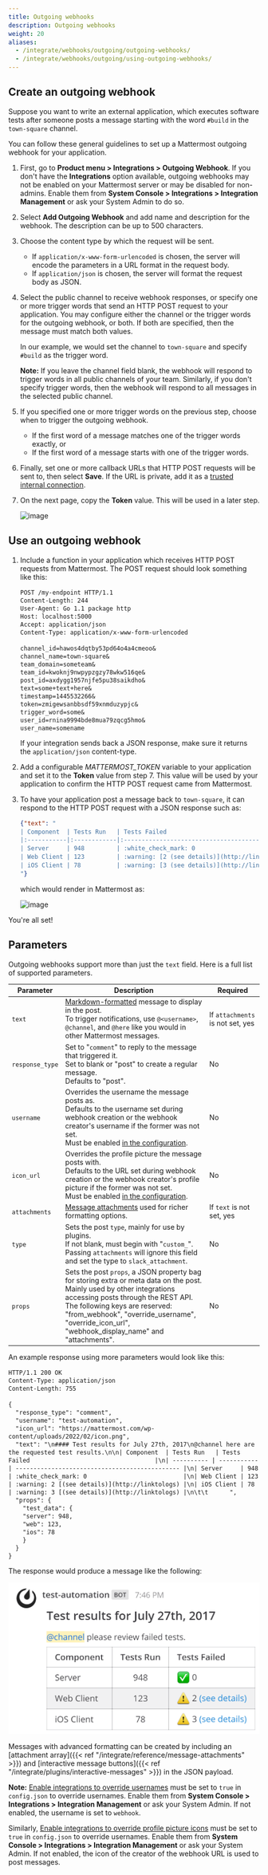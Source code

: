 ```yaml
---
title: Outgoing webhooks
description: Outgoing webhooks
weight: 20
aliases:
  - /integrate/webhooks/outgoing/outgoing-webhooks/
  - /integrate/webhooks/outgoing/using-outgoing-webhooks/
---
```


## Create an outgoing webhook

Suppose you want to write an external application, which executes software tests after someone posts a message starting with the word `#build` in the `town-square` channel.

You can follow these general guidelines to set up a Mattermost outgoing webhook for your application.

1. First, go to **Product menu > Integrations > Outgoing Webhook**. If you don't have the **Integrations** option available, outgoing webhooks may not be enabled on your Mattermost server or may be disabled for non-admins. Enable them from **System Console > Integrations > Integration Management** or ask your System Admin to do so.
2. Select **Add Outgoing Webhook** and add name and description for the webhook. The description can be up to 500 characters.
3. Choose the content type by which the request will be sent.
    - If `application/x-www-form-urlencoded` is chosen, the server will encode the parameters in a URL format in the request body.
    - If `application/json` is chosen, the server will format the request body as JSON.
4. Select the public channel to receive webhook responses, or specify one or more trigger words that send an HTTP POST request to your application. You may configure either the channel or the trigger words for the outgoing webhook, or both. If both are specified, then the message must match both values.

   In our example, we would set the channel to `town-square` and specify `#build` as the trigger word.

   **Note:** If you leave the channel field blank, the webhook will respond to trigger words in all public channels of your team. Similarly, if you don't specify trigger words, then the webhook will respond to all messages in the selected public channel.

5. If you specified one or more trigger words on the previous step, choose when to trigger the outgoing webhook.

    - If the first word of a message matches one of the trigger words exactly, or
    - If the first word of a message starts with one of the trigger words.

6. Finally, set one or more callback URLs that HTTP POST requests will be sent to, then select **Save**. If the URL is private, add it as a [trusted internal connection](https://docs.mattermost.com/configure/configuration-settings.html).
7. On the next page, copy the **Token** value. This will be used in a later step.

   ![image](/integrate/faq/images/outgoing_webhooks_token.png)

## Use an outgoing webhook

1. Include a function in your application which receives HTTP POST requests from Mattermost. The POST request should look something like this:

    ```http request
    POST /my-endpoint HTTP/1.1
    Content-Length: 244
    User-Agent: Go 1.1 package http
    Host: localhost:5000
    Accept: application/json
    Content-Type: application/x-www-form-urlencoded
    
    channel_id=hawos4dqtby53pd64o4a4cmeoo&
    channel_name=town-square&
    team_domain=someteam&
    team_id=kwoknj9nwpypzgzy78wkw516qe&
    post_id=axdygg1957njfe5pu38saikdho&
    text=some+text+here&
    timestamp=1445532266&
    token=zmigewsanbbsdf59xnmduzypjc&
    trigger_word=some&
    user_id=rnina9994bde8mua79zqcg5hmo&
    user_name=somename
    ```

   If your integration sends back a JSON response, make sure it returns the `application/json` content-type.

2. Add a configurable *MATTERMOST_TOKEN* variable to your application and set it to the **Token** value from step 7. This value will be used by your application to confirm the HTTP POST request came from Mattermost.
3. To have your application post a message back to `town-square`, it can respond to the HTTP POST request with a JSON response such as:

    ```json
    {"text": "
    | Component  | Tests Run   | Tests Failed                                   |
    |:-----------|:------------|:-----------------------------------------------|
    | Server     | 948         | :white_check_mark: 0                           |
    | Web Client | 123         | :warning: [2 (see details)](http://linktologs) |
    | iOS Client | 78          | :warning: [3 (see details)](http://linktologs) |
    "}
    ```

    which would render in Mattermost as:

    ![image](/integrate/faq/images/webhooksTable.png)

You're all set!

## Parameters

Outgoing webhooks support more than just the `text` field. Here is a full list of supported parameters.

| Parameter | Description | Required |
|---|---|---|
| `text` | [Markdown-formatted](https://docs.mattermost.com/messaging/formatting-text.html) message to display in the post.<br> To trigger notifications, use `@<username>`, `@channel`, and `@here` like you would in other Mattermost messages. | If `attachments` is not set, yes |
| `response_type` | Set to "`comment`" to reply to the message that triggered it.<br> Set to blank or "post" to create a regular message.<br> Defaults to "post". | No |
| `username` | Overrides the username the message posts as.<br> Defaults to the username set during webhook creation or the webhook creator's username if the former was not set.<br> Must be enabled [in the configuration](https://docs.mattermost.com/configure/configuration-settings.html#enable-integrations-to-override-usernames). | No |
| `icon_url` | Overrides the profile picture the message posts with.<br> Defaults to the URL set during webhook creation or the webhook creator's profile picture if the former was not set.<br> Must be enabled [in the configuration](https://docs.mattermost.com/configure/configuration-settings.html#enable-integrations-to-override-profile-picture-icons). | No |
| `attachments` | [Message attachments](https://docs.mattermost.com/developer/message-attachments.html) used for richer formatting options. | If `text` is not set, yes |
| `type` | Sets the post `type`, mainly for use by plugins.<br> If not blank, must begin with "`custom_`". Passing `attachments` will ignore this field and set the type to `slack_attachment`. | No |
| `props` | Sets the post `props`, a JSON property bag for storing extra or meta data on the post.<br> Mainly used by other integrations accessing posts through the REST API.<br> The following keys are reserved: "from\_webhook", "override\_username", "override\_icon\_url", "webhook\_display\_name" and "attachments". | No |

An example response using more parameters would look like this:

```http
HTTP/1.1 200 OK
Content-Type: application/json
Content-Length: 755

{
  "response_type": "comment",
  "username": "test-automation",
  "icon_url": "https://mattermost.com/wp-content/uploads/2022/02/icon.png",
  "text": "\n#### Test results for July 27th, 2017\n@channel here are the requested test results.\n\n| Component  | Tests Run   | Tests Failed                                   |\n| ---------- | ----------- | ---------------------------------------------- |\n| Server     | 948         | :white_check_mark: 0                           |\n| Web Client | 123         | :warning: 2 [(see details)](http://linktologs) |\n| iOS Client | 78          | :warning: 3 [(see details)](http://linktologs) |\n\t\t      ",
  "props": {
    "test_data": {
    "server": 948,
    "web": 123,
    "ios": 78
    }
  }
}
```

The response would produce a message like the following:

![image](outgoing_webhooks_full_example.png)

Messages with advanced formatting can be created by including an [attachment array]({{< ref "/integrate/reference/message-attachments" >}}) and [interactive message buttons]({{< ref "/integrate/plugins/interactive-messages" >}}) in the JSON payload.

**Note:** [Enable integrations to override usernames](https://docs.mattermost.com/configure/configuration-settings.html#enable-integrations-to-override-usernames) must be set to `true` in `config.json` to override usernames. Enable them from **System Console > Integrations > Integration Management** or ask your System Admin. If not enabled, the username is set to `webhook`.

Similarly, [Enable integrations to override profile picture icons](https://docs.mattermost.com/configure/configuration-settings.html#enable-integrations-to-override-profile-picture-icons) must be set to `true` in `config.json` to override usernames. Enable them from **System Console > Integrations > Integration Management** or ask your System Admin. If not enabled, the icon of the creator of the webhook URL is used to post messages.

